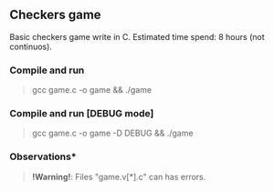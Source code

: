 
## **Checkers game**

Basic checkers game write in C. Estimated time spend: 8 hours (not continuos). 

### **Compile and run**
> gcc game.c -o game && ./game

### **Compile and run [DEBUG mode]**
> gcc game.c -o game -D DEBUG && ./game

### **Observations***
> **!Warning!**: Files "game.v[*].c" can has errors.
